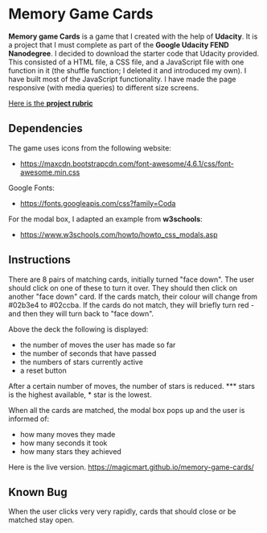 # Memory Game Cards

**Memory game Cards** is a game that I created with the help of **Udacity**. It is a project that I must complete as part of the **Google Udacity FEND Nanodegree**.
I decided to download the starter code that Udacity provided. This consisted of a HTML file, a CSS file, and a JavaScript file with one function in it (the shuffle function; I deleted  it and introduced my own).
I have built most of the JavaScript functionality. I have made the page responsive (with media queries) to different size screens.

[Here is the **project rubric**](https://review.udacity.com/#!/rubrics/591/view)

## Dependencies

The game uses icons from the following website:
  * https://maxcdn.bootstrapcdn.com/font-awesome/4.6.1/css/font-awesome.min.css

Google Fonts:
  * https://fonts.googleapis.com/css?family=Coda

For the modal box, I adapted an example from **w3schools**:

  * https://www.w3schools.com/howto/howto_css_modals.asp



## Instructions

There are 8 pairs of matching cards, initially turned "face down". The user should click on one of these to turn it over. They should then click on another "face down" card. If the cards match, their colour will change from #02b3e4 to #02ccba. If the cards do not match, they will briefly turn red - and then they will turn back to "face down".

Above the deck the following is displayed:

  * the number of moves the user has made so far
  * the number of seconds that have passed
  * the numbers of stars currently active
  * a reset button

  After a certain number of moves, the number of stars is reduced. *** stars is the highest available, * star is the lowest.

When all the cards are matched, the modal box pops up and the user is informed of:

  * how many moves they made
  * how many seconds it took
  * how many stars they achieved

Here is the live version.
https://magicmart.github.io/memory-game-cards/

## Known Bug

When the user clicks very very rapidly, cards that should close or be matched stay open.

